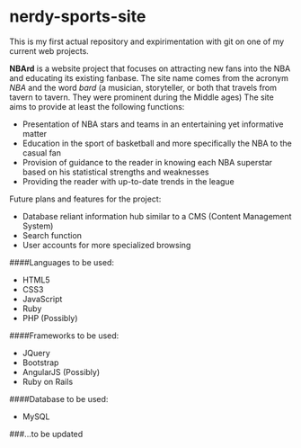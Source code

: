 # nerdy-sports-site
This is my first actual repository and expirimentation with git on one of my current web projects.

**NBArd** is a website project that focuses on attracting new fans into the NBA and educating its existing fanbase. The site name comes from the acronym *NBA* and the word *bard* (a musician, storyteller, or both that travels from tavern to tavern. They were prominent during the Middle ages) The site aims to provide at least the following functions:

* Presentation of NBA stars and teams in an entertaining yet informative matter
* Education in the sport of basketball and more specifically the NBA to the casual fan
* Provision of guidance to the reader in knowing each NBA superstar based on his statistical strengths and weaknesses
* Providing the reader with up-to-date trends in the league

Future plans and features for the project:

* Database reliant information hub similar to a CMS (Content Management System)
* Search function
* User accounts for more specialized browsing

####Languages to be used:

* HTML5
* CSS3
* JavaScript
* Ruby
* PHP (Possibly)

####Frameworks to be used:

* JQuery
* Bootstrap
* AngularJS (Possibly)
* Ruby on Rails

####Database to be used:

* MySQL

###...to be updated